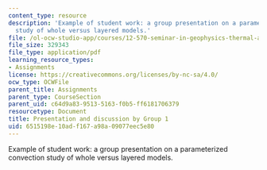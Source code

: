 ```yaml
---
content_type: resource
description: 'Example of student work: a group presentation on a parameterized convection
  study of whole versus layered models.'
file: /ol-ocw-studio-app/courses/12-570-seminar-in-geophysics-thermal-and-chemical-evolution-of-the-earth-spring-2005/6515198e10adf167a98a09077eec5e80_150205_group1.pdf
file_size: 329343
file_type: application/pdf
learning_resource_types:
- Assignments
license: https://creativecommons.org/licenses/by-nc-sa/4.0/
ocw_type: OCWFile
parent_title: Assignments
parent_type: CourseSection
parent_uid: c64d9a83-9513-5163-f0b5-ff6181706379
resourcetype: Document
title: Presentation and discussion by Group 1
uid: 6515198e-10ad-f167-a98a-09077eec5e80
---
```

Example of student work: a group presentation on a parameterized convection study of whole versus layered models.